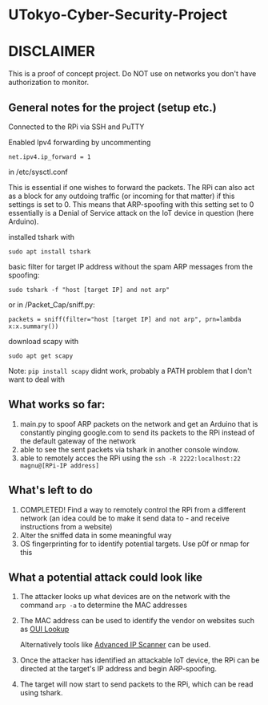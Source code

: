 # UTokyo-Cyber-Security-Project

# DISCLAIMER
This is a proof of concept project. Do NOT use on networks you don't have authorization to monitor.




## General notes for the project (setup etc.)

Connected to the RPi via SSH and PuTTY

Enabled Ipv4 forwarding by uncommenting

`net.ipv4.ip_forward = 1`

in /etc/sysctl.conf

This is essential if one wishes to forward the packets. The RPi can also act as a block for any outdoing traffic (or incoming for that matter) if this settings is set to  0. This means that ARP-spoofing with this setting set to 0 essentially is a Denial of Service attack on the IoT device in question (here Arduino).

installed tshark with 

`sudo apt install tshark`


basic filter for target IP address without the spam ARP messages from the spoofing:

`sudo tshark -f "host [target IP] and not arp"`

or in /Packet_Cap/sniff.py:

`packets = sniff(filter="host [target IP] and not arp", prn=lambda x:x.summary())` 


download scapy with 

`sudo apt get scapy`

Note: `pip install scapy` didnt work, probably a PATH problem that I don't want to deal with


## What works so far:
1) main.py to spoof ARP packets on the network and get an Arduino that is constantly pinging google.com to send its packets to the RPi instead of the default gateway of the network
2) able to see the sent packets via tshark in another console window.
3) able to remotely acces the RPi using the `ssh -R 2222:localhost:22 magnu@[RPi-IP address]`

## What's left to do
1) COMPLETED! Find a way to remotely control the RPi from a different network (an idea could be to make it send data to - and receive instructions from a website)
2) Alter the sniffed data in some meaningful way
3) OS fingerprinting for to identify potential targets. Use p0f or nmap for this


## What a potential attack could look like

1) The attacker looks up what devices are on the network with the command `arp -a` to determine the MAC addresses
2) The MAC address can be used to identify the vendor on websites such as [OUI Lookup](https://ouilookup.com/search/B827EB127F51)

   Alternatively tools like [Advanced IP Scanner](https://www.advanced-ip-scanner.com/) can be used.
3) Once the attacker has identified an attackable IoT device, the RPi can be directed at the target's IP address and begin ARP-spoofing.
4) The target will now start to send packets to the RPi, which can be read using tshark.
